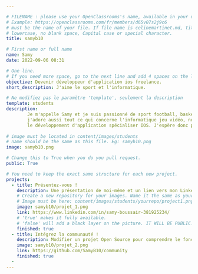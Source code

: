 ```yaml
---

# FILENAME : please use your OpenClassrooms's name, available in your url.
# Example: https://openclassrooms.com/fr/members/d65v07s2j9c6
# must be the name of your file. If file name is celinemartinet.md, title is celinemartinet.
# lowercase, no blank space, Capital case or special character.
title: samyb10

# First name or full name
name: Samy
date: 2022-09-06 08:31

# One line.
# If you need more space, go to the next line and add 4 spaces on the left, as in 'description'.
objective: Devenir développeur d'application ios freelance.
short_description: J'aime le sport et l'informatique.

# Ne modifiez pas le paramètre 'template', seulement la description
template: students
description:
        Je m'appelle Samy et je suis passionné de sport football, basket, tennis, boxe,
        j'adore aussi tout ce qui concerne l'informatique jeu vidéo, nouvelle technologie et en particularité,
        le développement d'application spécialiser IOS. J'espère donc pouvoir en faire mon métier.
        
# image must be located in content/images/students
# name should be the same as this file. Eg: samyb10.png
image: samyb10.png

# Change this to True when you do you pull request.
public: True

# You need to keep the exact same structure for each new project.
projects:
  - title: Présentez-vous !
    description: Une présentation de moi-même et un lien vers mon Linkedin
    # Create a new repository for your images. Name it the same as your nickname and profile picture.
    # Image must be here: content/images/students/yourrepo/project1.png
    image: samyb10/projet_1.png
    link: https://www.linkedin.com/in/samy-boussair-381925234/
    # 'true' makes it fully available.
    # 'false' will add a black layer on the picture. IT WILL BE PUBLIC!
    finished: true
  - title: Intégrez la communauté !
    description: Modifier un projet Open Source pour comprendre le fonctionnement de Git, de Github et des pull requests.
    image: samyb10/projet_2.png
    link: https://github.com/SamyB10/community
    finished: true
  -
---
```

